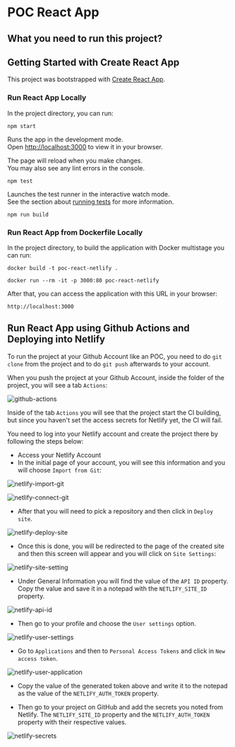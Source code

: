 # POC React App

## What you need to run this project?

## Getting Started with Create React App

This project was bootstrapped with [Create React App](https://github.com/facebook/create-react-app).

### Run React App Locally

In the project directory, you can run:

```npm start```

Runs the app in the development mode.\
Open [http://localhost:3000](http://localhost:3000) to view it in your browser.

The page will reload when you make changes.\
You may also see any lint errors in the console.

```npm test```

Launches the test runner in the interactive watch mode.\
See the section about [running tests](https://facebook.github.io/create-react-app/docs/running-tests) for more information.

```npm run build```

### Run React App from Dockerfile Locally

In the project directory, to build the application with Docker multistage you can run:

```docker build -t poc-react-netlify .```

```docker run --rm -it -p 3000:80 poc-react-netlify```

After that, you can access the application with this URL in your browser:

```http://localhost:3000```


## Run React App using Github Actions and Deploying into Netlify

To run the project at your Github Account like an POC, you need to do `git clone` from the project and to do `git push` afterwards to your account.

When you push the project at your Github Account, inside the folder of the project, you will see a tab `Actions`:

![github-actions](images/github-actions.png)

Inside of the tab `Actions` you will see that the project start the CI building, but since you haven't set the access secrets for Netlify yet, the CI will fail.

You need to log into your Netlify account and create the project there by following the steps below:

- Access your Netlify Account
- In the initial page of your account, you will see this information and you will choose `Import from Git`:

![netlify-import-git](images/netlify-import-git.png) 

![netlify-connect-git](images/netlify-connect-git.png)

- After that you will need to pick a repository and then click in `Deploy site`.

![netlify-deploy-site](images/netlify-deploy-site.png)

- Once this is done, you will be redirected to the page of the created site and then this screen will appear and you will click on `Site Settings`:

![netlify-site-setting](images/netlify-site-setting.png)

- Under General Information you will find the value of the `API ID` property. Copy the value and save it in a notepad with the `NETLIFY_SITE_ID` property.

![netlify-api-id](images/netlify-api-id.png)

- Then go to your profile and choose the `User settings` option.

![netlify-user-settings](images/netlify-user-settings.png)

- Go to `Applications` and then to `Personal Access Tokens` and click in `New access token`.

![netlify-user-application](images/netlify-user-application.png)

- Copy the value of the generated token above and write it to the notepad as the value of the `NETLIFY_AUTH_TOKEN` property.

- Then go to your project on GitHub and add the secrets you noted from Netlify. The `NETLIFY_SITE_ID` property and the `NETLIFY_AUTH_TOKEN` property with their respective values.

![netlify-secrets](images/netlify-secrets.png)

## 
